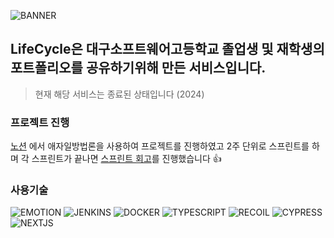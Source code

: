 ![BANNER](https://user-images.githubusercontent.com/62810965/168710350-6b16d9af-be00-4f3f-a688-eb4e7c52ff7c.svg)

## LifeCycle은 대구소프트웨어고등학교 졸업생 및 재학생의 포트폴리오를 공유하기위해 만든 서비스입니다.
> 현재 해당 서비스는 종료된 상태입니다 (2024)

### 프로젝트 진행
[노션](https://clzzi.notion.site/LifeCycle-c449a8f74bf84c04bbef942f45240cc8) 에서 애자일방법론을 사용하여 프로젝트를 진행하였고 2주 단위로 스프린트를 하며 각 스프린트가 끝나면 [스프린트 회고](https://clzzi.notion.site/3d9cb841fa4e4084bdc703229416c26e)를 진행했습니다 👍

### 사용기술
<span>
  <img alt="EMOTION" src ="https://img.shields.io/badge/EMOTION-DB7093.svg?&style=for-the-badge&logo=styled-components&logoColor=FFFFFF"/>
  <img alt="JENKINS" src="https://img.shields.io/badge/JENKINS-D24939.svg?style=for-the-badge&logo=Jenkins&logoColor=ffffff"/>
  <img alt="DOCKER" src="https://img.shields.io/badge/Docker-2496ED.svg?&style=for-the-badge&logo=Docker&logoColor=ffffff" />
  <img alt="TYPESCRIPT" src ="https://img.shields.io/badge/TYPESCRIPT-3178C6.svg?&style=for-the-badge&logo=TypeScript&logoColor=ffffff"/>  
  <img alt="RECOIL" src ="https://img.shields.io/badge/RECOIL-3578E5.svg?&style=for-the-badge&logo=React&logoColor=ffffff"/>
  <img alt="CYPRESS" src="https://img.shields.io/badge/CYPRESS-17202C.svg?style=for-the-badge&logo=Cypress&logoColor=ffffff"/>
  <img alt="NEXTJS" src ="https://img.shields.io/badge/NEXT JS-000000.svg?&style=for-the-badge&logo=Next.js&logoColor=FFFFFF"/>
</span>
